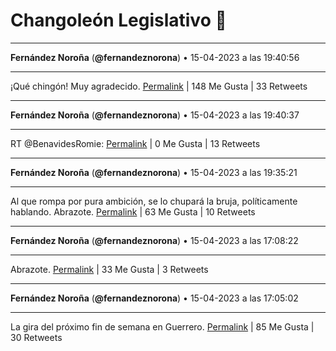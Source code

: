# Changoleón Legislativo 🙈
*****
**Fernández Noroña** (**@fernandeznorona**) • 15-04-2023 a las 19:40:56
*****
¡Qué chingón! Muy agradecido.
[Permalink](https://twitter.com/fernandeznorona/status/1647444941130301440) | 148 Me Gusta | 33 Retweets
*****
**Fernández Noroña** (**@fernandeznorona**) • 15-04-2023 a las 19:40:37
*****
RT @BenavidesRomie:
[Permalink](https://twitter.com/fernandeznorona/status/1647444860654190595) | 0 Me Gusta | 13 Retweets
*****
**Fernández Noroña** (**@fernandeznorona**) • 15-04-2023 a las 19:35:21
*****
Al que rompa por pura ambición, se lo chupará la bruja, políticamente hablando. Abrazote.
[Permalink](https://twitter.com/fernandeznorona/status/1647443533425676290) | 63 Me Gusta | 10 Retweets
*****
**Fernández Noroña** (**@fernandeznorona**) • 15-04-2023 a las 17:08:22
*****
Abrazote.
[Permalink](https://twitter.com/fernandeznorona/status/1647406545200611330) | 33 Me Gusta | 3 Retweets
*****
**Fernández Noroña** (**@fernandeznorona**) • 15-04-2023 a las 17:05:02
*****
La gira del próximo fin de semana en Guerrero.
[Permalink](https://twitter.com/fernandeznorona/status/1647405705031294994) | 85 Me Gusta | 30 Retweets